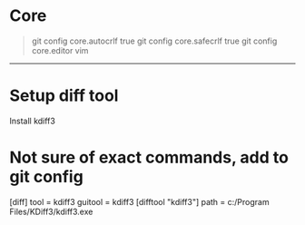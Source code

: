 # Core
> git config core.autocrlf true
> git config core.safecrlf true
> git config core.editor vim

------------------------------

# Setup diff tool
Install kdiff3

# Not sure of exact commands, add to git config
[diff]
	tool = kdiff3
	guitool = kdiff3
[difftool "kdiff3"]
	path = c:/Program Files/KDiff3/kdiff3.exe